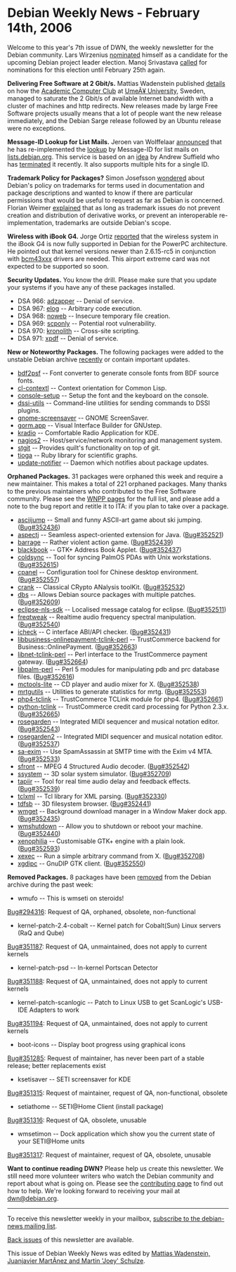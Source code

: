 
Debian Weekly News - February 14th, 2006
========================================


Welcome to this year's 7th issue of DWN, the weekly newsletter for the
Debian community. Lars Wirzenius [nominated](https://lists.debian.org/debian-vote/2006/02/msg00466.html)
himself as a candidate for the upcoming Debian project leader election.
Manoj Srivastava [called](https://lists.debian.org/debian-vote/2006/02/msg00609.html)
for nominations for this election until February 25th again.


**Delivering Free Software at 2 Gbit/s.** Mattias Wadenstein
published [details](http://www.acc.umu.se/~maswan/2005-12-10/2gbit-freesoftware.html) on how the [Academic Computer
Club](http://www.acc.umu.se/) at [UmeÃ¥ University](http://www.umu.se/), Sweden, managed
to saturate the 2 Gbit/s of available Internet bandwidth with a cluster of machines
and http redirects. New releases made by large Free Software projects usually
means that a lot of people want the new release immediately, and the Debian Sarge
release followed by an Ubuntu release were no exceptions.


**Message-ID Lookup for List Mails.** Jeroen van Wolffelaar [announced](https://lists.debian.org/debian-project/2006/02/msg00023.html)
that he has re-implemented the [lookup](https://lists.debian.org/~jeroen/) by Message-ID for list mails on [lists.debian.org](https://lists.debian.org/). This service is based
on an [idea](https://lists.debian.org/debian-project/2005/10/msg00043.html) by Andrew Suffield who has [terminated](https://lists.debian.org/debian-project/2006/01/msg00073.html)
it recently. It also supports multiple hits for a single ID.


**Trademark Policy for Packages?** Simon Josefsson [wondered](https://lists.debian.org/debian-legal/2006/01/msg00675.html)
about Debian's policy on trademarks for terms used in documentation and
package descriptions and wanted to know if there are particular permissions
that would be useful to request as far as Debian is concerned. Florian Weimer
[explained](https://lists.debian.org/debian-legal/2006/02/msg00019.html) that as long as trademark issues do not prevent creation and
distribution of derivative works, or prevent an interoperable
re-implementation, trademarks are outside Debian's scope.


**Wireless with iBook G4.** Jorge Ortiz [reported](https://lists.debian.org/debian-user-spanish/2006/01/msg01088.html) that the wireless system in the iBook G4 is now fully supported
in Debian for the PowerPC architecture. He pointed out that kernel versions
newer than 2.6.15-rc5 in conjunction with [bcm43xxx](https://packages.debian.org/bcm43xx-modules-2.6.15-1-powerpc)
drivers are needed. This airport
extreme card was not expected to be supported so soon.


**Security Updates.** You know the drill. Please make sure
that you update your systems if you have any of these packages installed.


* DSA 966: [adzapper](https://www.debian.org/security/2006/dsa-966) --
 Denial of service.
* DSA 967: [elog](https://www.debian.org/security/2006/dsa-967) --
 Arbitrary code execution.
* DSA 968: [noweb](https://www.debian.org/security/2006/dsa-968) --
 Insecure temporary file creation.
* DSA 969: [scponly](https://www.debian.org/security/2006/dsa-969) --
 Potential root vulnerability.
* DSA 970: [kronolith](https://www.debian.org/security/2006/dsa-970) --
 Cross-site scripting.
* DSA 971: [xpdf](https://www.debian.org/security/2006/dsa-971) --
 Denial of service.


**New or Noteworthy Packages.** The following packages were
added to the unstable Debian archive [recently](https://packages.debian.org/unstable/newpkg_main) or contain
important updates.


* [bdf2psf](https://packages.debian.org/unstable/utils/bdf2psf)
 -- Font converter to generate console fonts from BDF source fonts.
* [cl-contextl](https://packages.debian.org/unstable/libs/cl-contextl)
 -- Context orientation for Common Lisp.
* [console-setup](https://packages.debian.org/unstable/utils/console-setup)
 -- Setup the font and the keyboard on the console.
* [dssi-utils](https://packages.debian.org/unstable/libdevel/dssi-utils)
 -- Command-line utilities for sending commands to DSSI plugins.
* [gnome-screensaver](https://packages.debian.org/unstable/gnome/gnome-screensaver)
 -- GNOME ScreenSaver.
* [gorm.app](https://packages.debian.org/unstable/devel/gorm.app)
 -- Visual Interface Builder for GNUstep.
* [kradio](https://packages.debian.org/unstable/sound/kradio)
 -- Comfortable Radio Application for KDE.
* [nagios2](https://packages.debian.org/unstable/net/nagios2)
 -- Host/service/network monitoring and management system.
* [stgit](https://packages.debian.org/unstable/devel/stgit)
 -- Provides quilt's functionality on top of git.
* [tioga](https://packages.debian.org/unstable/graphics/tioga)
 -- Ruby library for scientific graphs.
* [update-notifier](https://packages.debian.org/unstable/gnome/update-notifier)
 -- Daemon which notifies about package updates.


**Orphaned Packages.** 31 packages were orphaned this week and
require a new maintainer. This makes a total of 221 orphaned packages. Many
thanks to the previous maintainers who contributed to the Free Software
community. Please see the [WNPP pages](https://www.debian.org/devel/wnpp/) for
the full list, and please add a note to the bug report and retitle it to ITA:
if you plan to take over a package.


* [asciijump](https://packages.debian.org/unstable/games/asciijump)
 -- Small and funny ASCII-art game about ski jumping.
 ([Bug#352436](https://bugs.debian.org/352436))
* [aspectj](https://packages.debian.org/unstable/devel/aspectj)
 -- Seamless aspect-oriented extension for Java.
 ([Bug#352521](https://bugs.debian.org/352521))
* [barrage](https://packages.debian.org/unstable/games/barrage)
 -- Rather violent action game.
 ([Bug#352439](https://bugs.debian.org/352439))
* [blackbook](https://packages.debian.org/unstable/utils/blackbook)
 -- GTK+ Address Book Applet.
 ([Bug#352437](https://bugs.debian.org/352437))
* [coldsync](https://packages.debian.org/unstable/otherosfs/coldsync)
 -- Tool for syncing PalmOS PDAs with Unix workstations.
 ([Bug#352615](https://bugs.debian.org/352615))
* [cpanel](https://packages.debian.org/unstable/x11/cpanel)
 -- Configuration tool for Chinese desktop environment.
 ([Bug#352557](https://bugs.debian.org/352557))
* [crank](https://packages.debian.org/unstable/utils/crank)
 -- Classical CRypto ANalysis toolKit.
 ([Bug#352532](https://bugs.debian.org/352532))
* [dbs](https://packages.debian.org/unstable/devel/dbs)
 -- Allows Debian source packages with multiple patches.
 ([Bug#352609](https://bugs.debian.org/352609))
* [eclipse-nls-sdk](https://packages.debian.org/unstable/devel/eclipse-nls-sdk)
 -- Localised message catalog for eclipse.
 ([Bug#352511](https://bugs.debian.org/352511))
* [freqtweak](https://packages.debian.org/unstable/sound/freqtweak)
 -- Realtime audio frequency spectral manipulation.
 ([Bug#352540](https://bugs.debian.org/352540))
* [icheck](https://packages.debian.org/unstable/devel/icheck)
 -- C interface ABI/API checker.
 ([Bug#352431](https://bugs.debian.org/352431))
* [libbusiness-onlinepayment-tclink-perl](https://packages.debian.org/unstable/perl/libbusiness-onlinepayment-tclink-perl)
 -- TrustCommerce backend for Business::OnlinePayment.
 ([Bug#352663](https://bugs.debian.org/352663))
* [libnet-tclink-perl](https://packages.debian.org/unstable/perl/libnet-tclink-perl)
 -- Perl interface to the TrustCommerce payment gateway.
 ([Bug#352664](https://bugs.debian.org/352664))
* [libpalm-perl](https://packages.debian.org/unstable/perl/libpalm-perl)
 -- Perl 5 modules for manipulating pdb and prc database files.
 ([Bug#352616](https://bugs.debian.org/352616))
* [mctools-lite](https://packages.debian.org/unstable/sound/mctools-lite)
 -- CD player and audio mixer for X.
 ([Bug#352538](https://bugs.debian.org/352538))
* [mrtgutils](https://packages.debian.org/unstable/net/mrtgutils)
 -- Utilities to generate statistics for mrtg.
 ([Bug#352553](https://bugs.debian.org/352553))
* [php4-tclink](https://packages.debian.org/unstable/web/php4-tclink)
 -- TrustCommerce TCLink module for php4.
 ([Bug#352661](https://bugs.debian.org/352661))
* [python-tclink](https://packages.debian.org/unstable/python/python-tclink)
 -- TrustCommerce credit card processing for Python 2.3.x.
 ([Bug#352665](https://bugs.debian.org/352665))
* [rosegarden](https://packages.debian.org/unstable/sound/rosegarden)
 -- Integrated MIDI sequencer and musical notation editor.
 ([Bug#352543](https://bugs.debian.org/352543))
* [rosegarden2](https://packages.debian.org/unstable/sound/rosegarden2)
 -- Integrated MIDI sequencer and musical notation editor.
 ([Bug#352537](https://bugs.debian.org/352537))
* [sa-exim](https://packages.debian.org/unstable/mail/sa-exim)
 -- Use SpamAssassin at SMTP time with the Exim v4 MTA.
 ([Bug#352533](https://bugs.debian.org/352533))
* [sfront](https://packages.debian.org/unstable/sound/sfront)
 -- MPEG 4 Structured Audio decoder.
 ([Bug#352542](https://bugs.debian.org/352542))
* [ssystem](https://packages.debian.org/unstable/science/ssystem)
 -- 3D solar system simulator.
 ([Bug#352709](https://bugs.debian.org/352709))
* [tapiir](https://packages.debian.org/unstable/sound/tapiir)
 -- Tool for real time audio delay and feedback effects.
 ([Bug#352539](https://bugs.debian.org/352539))
* [tclxml](https://packages.debian.org/unstable/devel/tclxml)
 -- Tcl library for XML parsing.
 ([Bug#352330](https://bugs.debian.org/352330))
* [tdfsb](https://packages.debian.org/unstable/games/tdfsb)
 -- 3D filesystem browser.
 ([Bug#352441](https://bugs.debian.org/352441))
* [wmget](https://packages.debian.org/unstable/x11/wmget)
 -- Background download manager in a Window Maker dock app.
 ([Bug#352435](https://bugs.debian.org/352435))
* [wmshutdown](https://packages.debian.org/unstable/x11/wmshutdown)
 -- Allow you to shutdown or reboot your machine.
 ([Bug#352440](https://bugs.debian.org/352440))
* [xenophilia](https://packages.debian.org/unstable/x11/gtk-engines-xenophilia)
 -- Customisable GTK+ engine with a plain look.
 ([Bug#352593](https://bugs.debian.org/352593))
* [xexec](https://packages.debian.org/unstable/misc/xexec)
 -- Run a simple arbitrary command from X.
 ([Bug#352708](https://bugs.debian.org/352708))
* [xgdipc](https://packages.debian.org/unstable/x11/xgdipc)
 -- GnuDIP GTK client.
 ([Bug#352550](https://bugs.debian.org/352550))


**Removed Packages.** 8 packages have been [removed](https://ftp-master.debian.org/removals.txt) from the Debian
archive during the past week:


* wmufo -- This is wmseti on steroids!
   
[Bug#294316](https://bugs.debian.org/294316):
 Request of QA, orphaned, obsolete, non-functional
* kernel-patch-2.4-cobalt -- Kernel patch for Cobalt(Sun) Linux servers (RaQ and Qube)
   
[Bug#351187](https://bugs.debian.org/351187):
 Request of QA, unmaintained, does not apply to current kernels
* kernel-patch-psd -- In-kernel Portscan Detector
   
[Bug#351188](https://bugs.debian.org/351188):
 Request of QA, unmaintained, does not apply to current kernels
* kernel-patch-scanlogic -- Patch to Linux USB to get ScanLogic's USB-IDE Adapters to work
   
[Bug#351194](https://bugs.debian.org/351194):
 Request of QA, unmaintained, does not apply to current kernels
* boot-icons -- Display boot progress using graphical icons
   
[Bug#351285](https://bugs.debian.org/351285):
 Request of maintainer, has never been part of a stable release; better replacements exist
* ksetisaver -- SETI screensaver for KDE
   
[Bug#351315](https://bugs.debian.org/351315):
 Request of maintainer, request of QA, non-functional, obsolete
* setiathome -- SETI@Home Client (install package)
   
[Bug#351316](https://bugs.debian.org/351316):
 Request of QA, obsolete, unusable
* wmsetimon -- Dock application which show you the current state of your SETI@Home units
   
[Bug#351317](https://bugs.debian.org/351317):
 Request of maintainer, request of QA, obsolete, unusable


**Want to continue reading DWN?** Please help us create this
newsletter. We still need more volunteer writers who watch the Debian
community and report about what is going on. Please see the [contributing page](https://www.debian.org/News/weekly/contributing) to find out how
to help. We're looking forward to receiving your mail at [dwn@debian.org](mailto:dwn@debian.org).




---



 To receive this newsletter weekly in your mailbox, [subscribe to the debian-news mailing list](https://lists.debian.org/debian-news/).



[Back issues](https://www.debian.org/News/weekly/) of this newsletter are available.



This issue of Debian Weekly News was edited by [Mattias Wadenstein, Juanjavier MartÃ­nez and Martin 'Joey' Schulze](mailto:dwn@debian.org).




